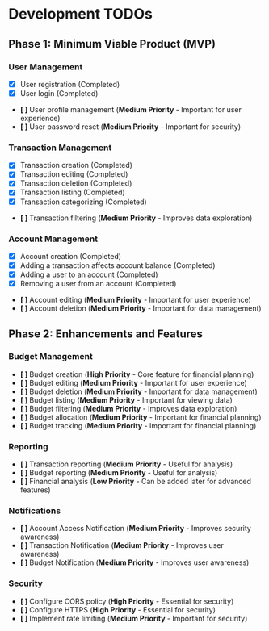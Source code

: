 # Development TODOs

## Phase 1: Minimum Viable Product (MVP)

### User Management

- [x] User registration (Completed)
- [x] User login (Completed)
- **[ ]** User profile management (**Medium Priority** - Important for user
  experience)
- **[ ]** User password reset (**Medium Priority** - Important for security)

### Transaction Management

- [x] Transaction creation (Completed)
- [x] Transaction editing (Completed)
- [x] Transaction deletion (Completed)
- [x] Transaction listing (Completed)
- [x] Transaction categorizing (Completed)
- **[ ]** Transaction filtering (**Medium Priority** - Improves data
  exploration)

### Account Management

- [x] Account creation (Completed)
- [x] Adding a transaction affects account balance (Completed)
- [x] Adding a user to an account (Completed)
- [x] Removing a user from an account (Completed)
- **[ ]** Account editing (**Medium Priority** - Important for user experience)
- **[ ]** Account deletion (**Medium Priority** - Important for data management)

## Phase 2: Enhancements and Features

### Budget Management

- **[ ]** Budget creation (**High Priority** - Core feature for financial
  planning)
- **[ ]** Budget editing (**Medium Priority** - Important for user experience)
- **[ ]** Budget deletion (**Medium Priority** - Important for data management)
- **[ ]** Budget listing (**Medium Priority** - Important for viewing data)
- **[ ]** Budget filtering (**Medium Priority** - Improves data exploration)
- **[ ]** Budget allocation (**Medium Priority** - Important for financial
  planning)
- **[ ]** Budget tracking (**Medium Priority** - Important for financial
  planning)

### Reporting

- **[ ]** Transaction reporting (**Medium Priority** - Useful for analysis)
- **[ ]** Budget reporting (**Medium Priority** - Useful for analysis)
- **[ ]** Financial analysis (**Low Priority** - Can be added later for advanced
  features)

### Notifications

- **[ ]** Account Access Notification (**Medium Priority** - Improves security
  awareness)
- **[ ]** Transaction Notification (**Medium Priority** - Improves user
  awareness)
- **[ ]** Budget Notification (**Medium Priority** - Improves user awareness)

### Security

- **[ ]** Configure CORS policy (**High Priority** - Essential for security)
- **[ ]** Configure HTTPS (**High Priority** - Essential for security)
- **[ ]** Implement rate limiting (**Medium Priority** - Important for security)
